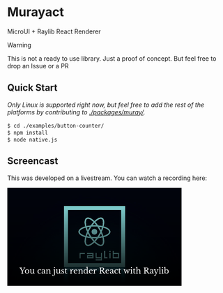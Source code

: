 # Murayact

MicroUI + Raylib React Renderer

> [!WARNING]
> This is not a ready to use library. Just a proof of concept. But feel free to drop an Issue or a PR

## Quick Start

*Only Linux is supported right now, but feel free to add the rest of the platforms by contributing to [./packages/muray/](./packages/muray/).*

```console
$ cd ./examples/button-counter/
$ npm install
$ node native.js
```

## Screencast

This was developed on a livestream. You can watch a recording here:

[![thumbnail](./thumbnail.png)](https://www.youtube.com/watch?v=sk0VFcOeTAw)
